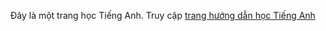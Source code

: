 Đây là một trang học Tiếng Anh. Truy cập [trang hướng dẫn học Tiếng Anh](https://daihocmo.github.io/tieng-anh)
